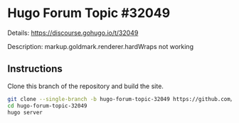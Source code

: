 # Hugo Forum Topic #32049

Details: <https://discourse.gohugo.io/t/32049>

Description: markup.goldmark.renderer.hardWraps not working

## Instructions

Clone this branch of the repository and build the site.

```bash
git clone --single-branch -b hugo-forum-topic-32049 https://github.com/jmooring/hugo-testing hugo-forum-topic-32049
cd hugo-forum-topic-32049
hugo server
```
